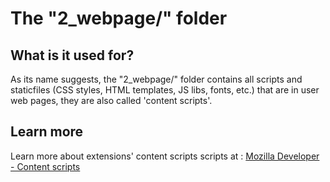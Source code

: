 # The "2_webpage/" folder

## What is it used for?
As its name suggests, the "2_webpage/" folder contains all scripts and staticfiles (CSS styles, HTML templates, JS libs, fonts, etc.) that are in user web pages, they are also called 'content scripts'.

## Learn more
Learn more about extensions' content scripts scripts at : [Mozilla Developer - Content scripts](https://developer.mozilla.org/en-US/docs/Mozilla/Add-ons/WebExtensions/manifest.json/content_scripts)
